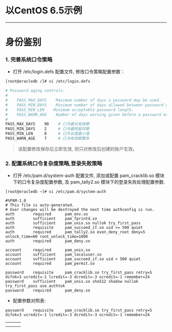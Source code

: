 # 以CentOS 6.5示例

---

# 身份鉴别

### 1. 完善系统口令策略

* 打开 /etc/login.defs 配置文件, 修改口令策略配置参数：

```bash
[root@oracledb /]# vi /etc/login.defs

# Password aging controls:
#
#    PASS_MAX_DAYS    Maximum number of days a password may be used.
#    PASS_MIN_DAYS    Minimum number of days allowed between password changes.
#    PASS_MIN_LEN    Minimum acceptable password length.
#    PASS_WARN_AGE    Number of days warning given before a password expires.
#
PASS_MAX_DAYS    90    # 口令最长有效期
PASS_MIN_DAYS    2     # 口令最短留存期       
PASS_MIN_LEN     8     # 口令长度最小值
PASS_WARN_AGE    7     # 口令有效期警告
```

> 该配置修改保存后立即生效, 但只对修改后创建的账户生效。

### 2. 配置系统口令复杂度策略,登录失败策略

* 打开 /etc/pam.d/system-auth 配置文件,  添加或配置 pam\_cracklib.so 模块下的口令复杂度配置参数, 及 pam\_tally2.so 模块下的登录失败处理配置参数.

```
[root@oracledb ~]# vi /etc/pam.d/system-auth

#%PAM-1.0
# This file is auto-generated.
# User changes will be destroyed the next time authconfig is run.
auth        required      pam_env.so
auth        sufficient    pam_fprintd.so
auth        sufficient    pam_unix.so nullok try_first_pass
auth        requisite     pam_succeed_if.so uid >= 500 quiet
auth        required      pam_tally2.so even_deny_root deny=5 unlock_time=60 root_unlock_time=1800
auth        required      pam_deny.so

account     required      pam_unix.so
account     sufficient    pam_localuser.so
account     sufficient    pam_succeed_if.so uid < 500 quiet
account     required      pam_permit.so

password    requisite     pam_cracklib.so try_first_pass retry=5 difok=3 ucredit=-1 lcredit=-3 dcredit=-3 ocredit=-1 remember=24
password    sufficient    pam_unix.so sha512 shadow nullok try_first_pass use_authtok
password    required      pam_deny.so

```



* 配置参数对照表:

```
password    requisite     pam_cracklib.so try_first_pass retry=5 difok=3 ucredit=-1 lcredit=-3 dcredit=-3 ocredit=-1 remember=24
```

|  |  |  |
| :--- | :--- | :--- |
|  |  |  |
|  |  |  |




